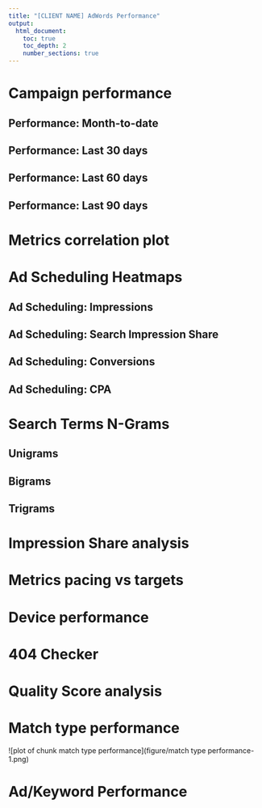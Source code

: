 ```yaml
---
title: "[CLIENT NAME] AdWords Performance"
output:
  html_document:
    toc: true
    toc_depth: 2
    number_sections: true
---
```



# Campaign performance
## Performance: Month-to-date



## Performance: Last 30 days



## Performance: Last 60 days



## Performance: Last 90 days



# Metrics correlation plot


# Ad Scheduling Heatmaps

## Ad Scheduling: Impressions



## Ad Scheduling: Search Impression Share



## Ad Scheduling: Conversions



## Ad Scheduling: CPA



# Search Terms N-Grams



## Unigrams



## Bigrams



## Trigrams



# Impression Share analysis



# Metrics pacing vs targets



# Device performance



# 404 Checker



# Quality Score analysis



# Match type performance

![plot of chunk match type performance](figure/match type performance-1.png)

# Ad/Keyword Performance


